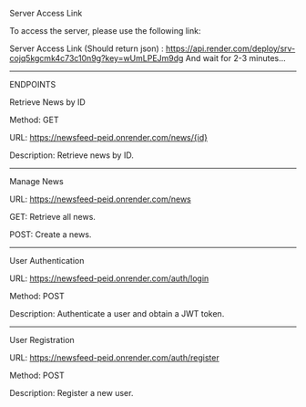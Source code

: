 Server Access Link

To access the server, please use the following link:

Server Access Link (Should return json) : https://api.render.com/deploy/srv-cojq5kgcmk4c73c10n9g?key=wUmLPEJm9dg
And wait for 2-3 minutes...
________________________________________________________________________________________________________________________
ENDPOINTS

Retrieve News by ID   

Method: GET

URL: https://newsfeed-peid.onrender.com/news/{id}

Description: Retrieve news by ID.
________________________________________________________________________________________________________________________
Manage News

URL: https://newsfeed-peid.onrender.com/news

GET: Retrieve all news.

POST: Create a news.
________________________________________________________________________________________________________________________

User Authentication

URL: https://newsfeed-peid.onrender.com/auth/login

Method: POST

Description: Authenticate a user and obtain a JWT token.
________________________________________________________________________________________________________________________

User Registration

URL: https://newsfeed-peid.onrender.com/auth/register

Method: POST

Description: Register a new user.
